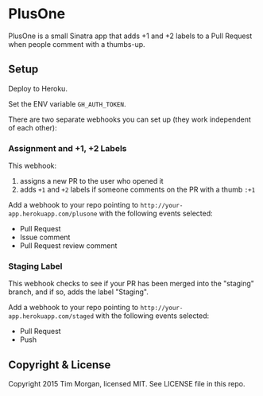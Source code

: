 # PlusOne

PlusOne is a small Sinatra app that adds +1 and +2 labels to a Pull Request when people comment with a thumbs-up.

## Setup

Deploy to Heroku.

Set the ENV variable `GH_AUTH_TOKEN`.

There are two separate webhooks you can set up (they work independent of each other):

### Assignment and +1, +2 Labels

This webhook:

1. assigns a new PR to the user who opened it
2. adds `+1` and `+2` labels if someone comments on the PR with a thumb `:+1`

Add a webhook to your repo pointing to `http://your-app.herokuapp.com/plusone` with the following events selected:

* Pull Request
* Issue comment
* Pull Request review comment

### Staging Label

This webhook checks to see if your PR has been merged into the "staging" branch, and if so, adds the label "Staging".

Add a webhook to your repo pointing to `http://your-app.herokuapp.com/staged` with the following events selected:

* Pull Request
* Push

## Copyright & License

Copyright 2015 Tim Morgan, licensed MIT. See LICENSE file in this repo.
